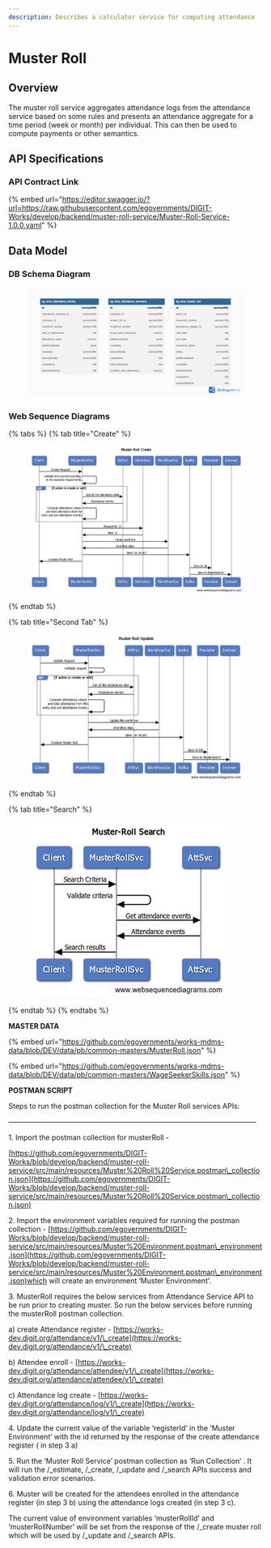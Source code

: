 ```yaml
---
description: Describes a calculator service for computing attendance
---
```


# Muster Roll

## Overview

The muster roll service aggregates attendance logs from the attendance service based on some rules and presents an attendance aggregate for a time period (week or month) per individual. This can then be used to compute payments or other semantics.&#x20;

## API Specifications

### API Contract Link

{% embed url="https://editor.swagger.io/?url=https://raw.githubusercontent.com/egovernments/DIGIT-Works/develop/backend/muster-roll-service/Muster-Roll-Service-1.0.0.yaml" %}

## Data Model

### DB Schema Diagram

<figure><img src="../../../../../.gitbook/assets/Muster_roll_DbSchema.png" alt=""><figcaption></figcaption></figure>

### Web Sequence Diagrams

{% tabs %}
{% tab title="Create" %}
<figure><img src="../../../../../.gitbook/assets/Muster-Roll Create.png" alt=""><figcaption></figcaption></figure>


{% endtab %}

{% tab title="Second Tab" %}
<figure><img src="../../../../../.gitbook/assets/Muster-Roll Update.png" alt=""><figcaption></figcaption></figure>


{% endtab %}

{% tab title="Search" %}
<figure><img src="../../../../../.gitbook/assets/Muster-Roll Search.png" alt=""><figcaption></figcaption></figure>


{% endtab %}
{% endtabs %}



**MASTER DATA**&#x20;

{% embed url="https://github.com/egovernments/works-mdms-data/blob/DEV/data/pb/common-masters/MusterRoll.json" %}

{% embed url="https://github.com/egovernments/works-mdms-data/blob/DEV/data/pb/common-masters/WageSeekerSkills.json" %}

**POSTMAN SCRIPT**&#x20;

Steps to run the postman collection for the Muster Roll services APIs:

———————————————————————————————————

1\. Import the postman collection for musterRoll -&#x20;

[https://github.com/egovernments/DIGIT-Works/blob/develop/backend/muster-roll-service/src/main/resources/Muster%20Roll%20Service.postman\_collection.json](https://github.com/egovernments/DIGIT-Works/blob/develop/backend/muster-roll-service/src/main/resources/Muster%20Roll%20Service.postman\_collection.json)

2\. Import the environment variables required for running the postman collection -  [https://github.com/egovernments/DIGIT-Works/blob/develop/backend/muster-roll-service/src/main/resources/Muster%20Environment.postman\_environment.json](https://github.com/egovernments/DIGIT-Works/blob/develop/backend/muster-roll-service/src/main/resources/Muster%20Environment.postman\_environment.json)which will create an environment ‘Muster Environment’.

3\. MusterRoll requires the below services from Attendance Service API to be run prior to creating muster. So run the below services before running the musterRoll postman collection.

&#x20;   a) create Attendance register - [https://works-dev.digit.org/attendance/v1/\_create](https://works-dev.digit.org/attendance/v1/\_create)

&#x20;   b) Attendee enroll - [https://works-dev.digit.org/attendance/attendee/v1/\_create](https://works-dev.digit.org/attendance/attendee/v1/\_create)

&#x20;   c) Attendance log create - [https://works-dev.digit.org/attendance/log/v1/\_create](https://works-dev.digit.org/attendance/log/v1/\_create)

4\. Update the current value of the variable ‘registerId’ in the ‘Muster Environment’ with the id returned by the response of the create attendance register ( in step 3 a)

5\. Run the ‘Muster Roll Service’ postman collection as ‘Run Collection’ . It will run the /\_estimate, /\_create, /\_update and /\_search APIs success and validation error scenarios.

6\. Muster will be created for the attendees enrolled in the attendance register (in step 3 b) using the attendance logs created (in step 3 c).

The current value of environment variables ‘musterRollId’ and ‘musterRollNumber’ will be set from the response of the /\_create muster roll which will be used by /\_update and /\_search APIs.

&#x20;
